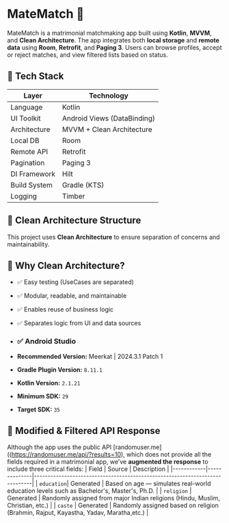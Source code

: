 # MateMatch 💍
MateMatch is a matrimonial matchmaking app built using **Kotlin**, **MVVM**, and **Clean Architecture**. The app integrates both **local storage** and **remote data** using **Room**, **Retrofit**, and **Paging 3**. Users can browse profiles, accept or reject matches, and view filtered lists based on status.

## 🔧 Tech Stack

| Layer         | Technology |
|---------------|------------|
| Language      | Kotlin     |
| UI Toolkit    | Android Views (DataBinding) |
| Architecture  | MVVM + Clean Architecture |
| Local DB      | Room       |
| Remote API    | Retrofit   |
| Pagination    | Paging 3   |
| DI Framework  | Hilt       |
| Build System  | Gradle (KTS) |
| Logging       | Timber     |

## 📁 Clean Architecture Structure

This project uses **Clean Architecture** to ensure separation of concerns and maintainability.
## 🧪 Why Clean Architecture?

- ✅ Easy testing (UseCases are separated)
- ✅ Modular, readable, and maintainable
- ✅ Enables reuse of business logic
- ✅ Separates logic from UI and data sources

- ### ✅ Android Studio
- **Recommended Version:** Meerkat | 2024.3.1 Patch 1
- **Gradle Plugin Version:** `8.11.1`
- **Kotlin Version:** `2.1.21`
- **Minimum SDK:** `29`
- **Target SDK:** `35`

## 🧪 Modified & Filtered API Response
Although the app uses the public API [randomuser.me]((https://randomuser.me/api/?results=10), which does not provide all the fields required in a matrimonial app, we’ve **augmented the response** to include three critical fields:
| Field      | Source       | Description                                                                 |
|------------|--------------|-----------------------------------------------------------------------------|
| `education`| Generated    | Based on age — simulates real-world education levels such as Bachelor's, Master's, Ph.D. |
| `religion` | Generated    | Randomly assigned from major Indian religions (Hindu, Muslim, Christian, etc.) |
| `caste`    | Generated    | Randomly assigned based on religion (Brahmin, Rajput, Kayastha, Yadav, Maratha,etc.) |

